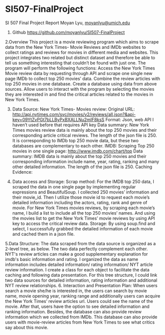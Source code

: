 # SI507-FinalProject
SI 507 Final Project Report
Moyan Lyu, moyanlyu@umich.edu
1. Github
https://github.com/moyanlyu/SI507-FinalProject

2.Overview
This project is a movie reviewing program which aims to scrape data from the New York Times- Movie Reviews and IMDb websites to collect ratings and reviews for movies in different media and websites. This project integrates two related but distinct dataset and therefore be able to tell us something interesting that couldn’t be found with just one.
The program will perform the following functions:
Access the New York Times Movie review data by requesting through API and scrape one single new page IMDb to collect top 250 movies’ data.
Combine the review articles with top 250 movies in one database.
Create a database using data from above sources.
Allow users to interact with the program by selecting the movies they are interested in and find the critical articles related to the movies in New York Times.

3. Data Source:
New York Times- Movies review:
Original URL: http://api.nytimes.com/svc/movies/v2/reviews/all.json?&api-key=09YtZvPGt7bLLByPxBXALLNu2mIF8ksS
Format: Json, web API I haven’t used before that requires API key
Data summary: New York Times movies review data is mainly about the top 250 movies and their corresponding article critical reviews. The length of the json file is 250. It is corresponding to IMDb top 250 movie data, but these two databases are complementary to each other.
IMDB: 
Scraping Top 250 movies in one single page: http://www.imdb.com/chart/top
Data summary: IMDB data is mainly about the top 250 movies and their corresponding information include name, year, rating, ranking and many other detailed information. The length of the json file is 250. 
Caching Evidence:
 
4. Data access and Storage:
Scrap method:
For the IMDB top 250 data, I scraped the data in one single page by implementing regular expressions and BeautifulSoup. I collected 250 movies’ information and their movie_id. Then I utilize those movie id to request each movie’s detailed information including the actors, rating, rank and genre of movie. 
For New York Times movies reviews, by scraping each movie’s name, I build a list to include all the top 250 movies’ names. And using the movies list to get the New York Times’ movie reviews by using API key to access the critical review data.
Storage:
By using soup.find and select, I successfully grabbed the detailed information of each movie and cached them in a json file.

5.Data Structure:
The data scraped from the data source is organized as a 2-level tree, as below. The two data perfectly complement each other. NYT's review articles can make a good supplementary explanation for imdb's basic information and rating. I organized the data as name information includes detailed information/ rating information/ NYT article review information. I create a class for each object to facilitate the data caching and following data presentation. For this tree structure, I could link two data sources for detailed information, rating information and additional NYT review relationships.
6. Interaction and Presentation Plan:
When users search a movie she/he is interested in, the users can search by movie name, movie opening year, ranking range and additionally users can acquire the New York Times’ review articles url. Users could see the name of the movie. After that, users have the option to see detailed information and ranking information. Besides, the database can also provide review information which we collected from IMDb. This database can also provide users with movie-review articles from New York Times to see what critics say about this movie. 


